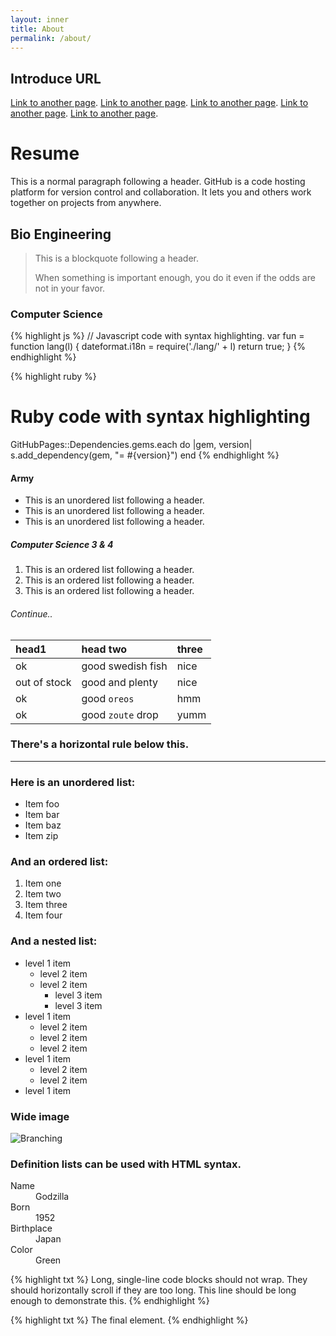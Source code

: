 ```yaml
---
layout: inner
title: About
permalink: /about/
---
```


## Introduce URL

[Link to another page](https://yale.sen.es.kr/).
[Link to another page](http://www.seojeong.ms.kr/).
[Link to another page](https://westernchristianschool.org/).
[Link to another page](https://www.chadwickinternational.org/).
[Link to another page](https://www.stonybrook.edu/).

# Resume

This is a normal paragraph following a header. GitHub is a code hosting platform for version control and collaboration. It lets you and others work together on projects from anywhere.

## Bio Engineering

> This is a blockquote following a header.
>
> When something is important enough, you do it even if the odds are not in your favor.

### Computer Science

{% highlight js %}
// Javascript code with syntax highlighting.
var fun = function lang(l) {
  dateformat.i18n = require('./lang/' + l)
  return true;
}
{% endhighlight %}

{% highlight ruby %}
# Ruby code with syntax highlighting
GitHubPages::Dependencies.gems.each do |gem, version|
  s.add_dependency(gem, "= #{version}")
end
{% endhighlight %}

#### Army 

*   This is an unordered list following a header.
*   This is an unordered list following a header.
*   This is an unordered list following a header.

##### Computer Science 3 & 4

1.  This is an ordered list following a header.
2.  This is an ordered list following a header.
3.  This is an ordered list following a header.

###### Continue..

| head1        | head two          | three |
|:-------------|:------------------|:------|
| ok           | good swedish fish | nice  |
| out of stock | good and plenty   | nice  |
| ok           | good `oreos`      | hmm   |
| ok           | good `zoute` drop | yumm  |

### There's a horizontal rule below this.

---

### Here is an unordered list:

*   Item foo
*   Item bar
*   Item baz
*   Item zip

### And an ordered list:

1.  Item one
1.  Item two
1.  Item three
1.  Item four

### And a nested list:

- level 1 item
  - level 2 item
  - level 2 item
    - level 3 item
    - level 3 item
- level 1 item
  - level 2 item
  - level 2 item
  - level 2 item
- level 1 item
  - level 2 item
  - level 2 item
- level 1 item

### Wide image

![Branching](https://guides.github.com/activities/hello-world/branching.png)

### Definition lists can be used with HTML syntax.

<dl>
<dt>Name</dt>
<dd>Godzilla</dd>
<dt>Born</dt>
<dd>1952</dd>
<dt>Birthplace</dt>
<dd>Japan</dd>
<dt>Color</dt>
<dd>Green</dd>
</dl>

{% highlight txt %}
Long, single-line code blocks should not wrap. They should horizontally scroll if they are too long. This line should be long enough to demonstrate this.
{% endhighlight %}

{% highlight txt %}
The final element.
{% endhighlight %}

